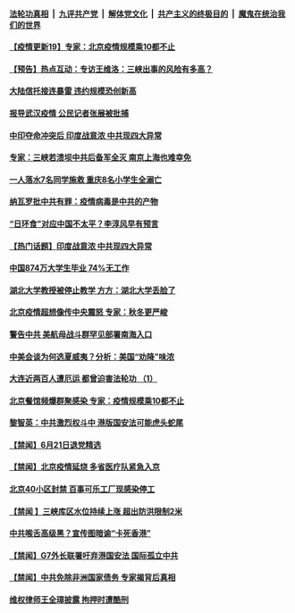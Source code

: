 ####  [法轮功真相](../../../../basic/blob/master/README.md?t=06230202) &nbsp;|&nbsp; [九评共产党](../../../../9ping.md/blob/master/README.md?t=06230202) &nbsp;|&nbsp; [解体党文化](../../../../jtdwh.md/blob/master/README.md?t=06230202)  &nbsp;|&nbsp; [共产主义的终极目的](../../../../gczydzjmd.md/blob/master/README.md?t=06230202) &nbsp;|&nbsp; [魔鬼在统治我们的世界](../../../../mgztzwmdsj.md/blob/master/README.md?t=06230202) 

#### [【疫情更新19】专家：北京疫情规模乘10都不止](../pages/prog204/a102876465.md?t=06230202) 


#### [【预告】热点互动：专访王维洛：三峡出事的风险有多高？](../pages/prog204/a102876843.md?t=06230202) 

#### [大陆信托接连暴雷 违约规模恐创新高](../pages/prog204/a102876775.md?t=06230202) 

#### [报导武汉疫情 公民记者张展被批捕](../pages/prog204/a102876772.md?t=06230202) 

#### [中印夺命冲突后 印度战意浓 中共现四大异常](../pages/prog204/a102876753.md?t=06230202) 

#### [专家：三峡若溃坝中共后备军全灭 南京上海也难幸免](../pages/prog204/a102876678.md?t=06230202) 

#### [一人落水7名同学施救 重庆8名小学生全溺亡](../pages/prog204/a102876737.md?t=06230202) 

#### [纳瓦罗批中共有罪：疫情病毒是中共的产物](../pages/prog204/a102876724.md?t=06230202) 

#### [“日环食”对应中国不太平？李淳风早有预言](../pages/prog204/a102876695.md?t=06230202) 

#### [【热门话题】印度战意浓 中共现四大异常](../pages/prog204/a102876679.md?t=06230202) 

#### [中国874万大学生毕业 74%无工作](../pages/prog204/a102876672.md?t=06230202) 

#### [湖北大学教授被停止教学 方方：湖北大学丢脸了](../pages/prog204/a102876601.md?t=06230202) 

#### [北京疫情超想像传中央震怒 专家：秋冬更严峻](../pages/prog204/a102876560.md?t=06230202) 

#### [警告中共 美航母战斗群罕见部署南海入口](../pages/prog204/a102876580.md?t=06230202) 

#### [中美会谈为何选夏威夷？分析：美国“劝降”味浓](../pages/prog204/a102876546.md?t=06230202) 

#### [大连近两百人遭厄运 都曾迫害法轮功 （1）](../pages/prog204/a102876534.md?t=06230202) 

#### [北京餐馆频爆群聚感染 专家：疫情规模乘10都不止](../pages/prog204/a102876511.md?t=06230202) 


#### [黎智英：中共激烈权斗中 港版国安法可能虎头蛇尾](../pages/prog204/a102876477.md?t=06230202) 


#### [【禁闻】6月21日退党精选](../pages/prog204/a102876452.md?t=06230202) 

#### [【禁闻】北京疫情延烧 多省医疗队紧急入京](../pages/prog204/a102876435.md?t=06230202) 

#### [北京40小区封禁 百事可乐工厂现感染停工](../pages/prog204/a102876437.md?t=06230202) 

#### [【禁闻 】三峡库区水位持续上涨 超出防洪限制2米](../pages/prog204/a102876422.md?t=06230202) 

#### [中共喉舌高级黑？宣传图暗谕“卡死香港”](../pages/prog204/a102876339.md?t=06230202) 

#### [【禁闻】G7外长联署吁弃港国安法 国际孤立中共](../pages/prog204/a102876384.md?t=06230202) 

#### [【禁闻】中共免除非洲国家债务 专家揭背后真相](../pages/prog204/a102876375.md?t=06230202) 

#### [维权律师王全璋披露 拘押时遭酷刑](../pages/prog204/a102876349.md?t=06230202) 

